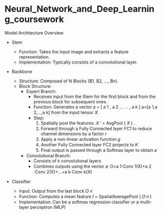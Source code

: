 # Neural_Network_and_Deep_Learning_coursework
Model Architecture Overview
- Stem
   - Function: Takes the input image and extracts a feature representation.
   - Implementation: Typically consists of a convolutional layer.

- Backbone
   - Structure: Composed of N Blocks (B1, B2, ..., Bn).
   - Block Structure:
      - Expert Branch:
         - Receives input from the Stem for the first block and from the previous block for subsequent ones.
         - Function: Generates a vector 𝑎 = [ 𝑎 1 , 𝑎 2 , . . . , 𝑎 𝑘 ] a=[a 1​,a 2​,...,a k​] from the input tensor 𝑋.
         - Step:
            1. Spatially pool the features: 𝑋 ′ = AvgPool ( 𝑋 ) .
            2. Forward through a Fully Connected layer FC1 to reduce channel dimensions by a factor 𝑟 
            3. Apply a non-linear activation function 𝑔
            4. Another Fully Connected layer FC2 projects to 𝐾
            5. Final output is passed through a Softmax layer to obtain 𝑎
      - Convolutional Branch:
         - Consists of 𝑘 convolutional layers
         - Combines outputs using the vector 𝑎: O=a 1​⋅Conv 1​(X)+a 2​⋅Conv 2​(X)+…+a k​⋅Conv k​(X)

- Classifier
   - Input: Output from the last block 𝑂 𝑛
   - Function: Computes a mean feature 𝑓 = SpatialAveragePool ( 𝑂 𝑛 )
   - Implementation: Can be a softmax regression classifier or a multi-layer perceptron (MLP)
